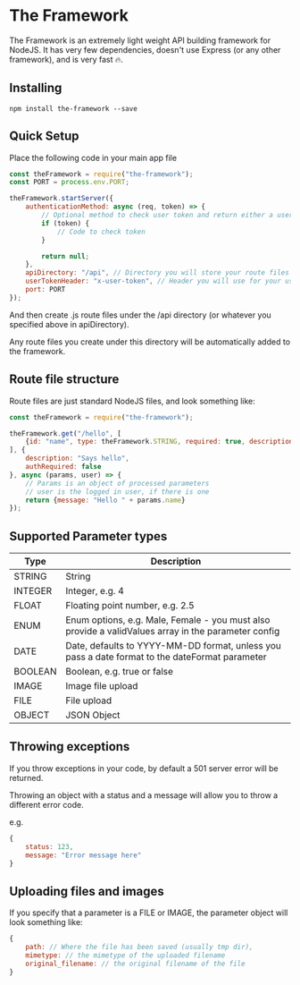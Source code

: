 # The Framework
The Framework is an extremely light weight API building framework for NodeJS.
It has very few dependencies, doesn't use Express (or any other framework), and is very fast 🔥.

## Installing
``
npm install the-framework --save
``

## Quick Setup
Place the following code in your main app file

```javascript
const theFramework = require("the-framework");
const PORT = process.env.PORT;

theFramework.startServer({
    authenticationMethod: async (req, token) => {
        // Optional method to check user token and return either a user object or null (if you cannot authenticate your user)
        if (token) {
            // Code to check token
        }

        return null;
    },
    apiDirectory: "/api", // Directory you will store your route files in
    userTokenHeader: "x-user-token", // Header you will use for your user tokens
    port: PORT
});
```

And then create .js route files under the /api directory (or whatever you specified above in apiDirectory).

Any route files you create under this directory will be automatically added to the framework.

## Route file structure
Route files are just standard NodeJS files, and look something like:

```javascript
const theFramework = require("the-framework");

theFramework.get("/hello", [
    {id: "name", type: theFramework.STRING, required: true, description: "Your name"}
], {
    description: "Says hello",
    authRequired: false
}, async (params, user) => {
    // Params is an object of processed parameters
    // user is the logged in user, if there is one
    return {message: "Hello " + params.name}
});
```

## Supported Parameter types
| Type | Description |
|-------|---------------------|
| STRING | String |
| INTEGER | Integer, e.g. 4 |
| FLOAT | Floating point number, e.g. 2.5 |
| ENUM | Enum options, e.g. Male, Female - you must also provide a validValues array in the parameter config |
| DATE | Date, defaults to YYYY-MM-DD format, unless you pass a date format to the dateFormat parameter |
| BOOLEAN | Boolean, e.g. true or false |
| IMAGE | Image file upload |
| FILE | File upload |
| OBJECT | JSON Object |

## Throwing exceptions
If you throw exceptions in your code, by default a 501 server error will be returned.

Throwing an object with a status and a message will allow you to throw a different error code.

e.g. 

```javascript
{
    status: 123,
    message: "Error message here"
}
```

## Uploading files and images
If you specify that a parameter is a FILE or IMAGE, the parameter object will look something like:

```javascript
{
    path: // Where the file has been saved (usually tmp dir),
    mimetype: // the mimetype of the uploaded filename
    original_filename: // the original filename of the file
}
